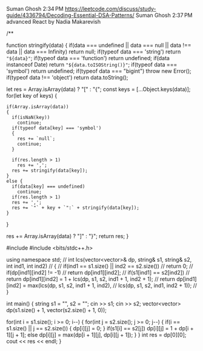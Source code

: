Suman Ghosh
2:34 PM
https://leetcode.com/discuss/study-guide/4336794/Decoding-Essential-DSA-Patterns/
Suman Ghosh
2:37 PM
advanced React by Nadia Makarevish

/\*\*

function stringify(data) {
if(data === undefined || data === null || data !== data || data === Infinity)
return null;
if(typeof data === 'string')
return `"${data}"`;
if(typeof data === 'function')
return undefined;
if(data instanceof Date)
return `"${data.toISOString()}"`;
if(typeof data === 'symbol')
return undefined;
if(typeof data === "bigint")
throw new Error();
if(typeof data !== 'object')
return data.toString();

let res = Array.isArray(data) ? "[" : "{";
const keys = [...Object.keys(data)];
for(let key of keys)
{

    if(Array.isArray(data))
    {
      if(isNaN(key))
        continue;
      if(typeof data[key] === 'symbol')
      {
        res += `null`;
        continue;
      }

      if(res.length > 1)
        res += ',';
      res += stringify(data[key]);
    }
    else {
      if(data[key] === undefined)
        continue;
      if(res.length > 1)
      res += ',';
      res += `"` + key + `":` + stringify(data[key]);
    }

}

res += Array.isArray(data) ? "]" : "}";
return res;
}

#include <iostream>
#include <bits/stdc++.h>

using namespace std;
// int lcs(vector<vector<int>>& dp, string& s1, string& s2, int ind1, int ind2)
// {
// if(ind1 == s1.size() || ind2 == s2.size())
// return 0;
// if(dp[ind1][ind2] != -1)
// return dp[ind1][ind2];
// if(s1[ind1] == s2[ind2])
// return dp[ind1][ind2] = 1 + lcs(dp, s1, s2, ind1 + 1, ind2 + 1);
// return dp[ind1][ind2] = max(lcs(dp, s1, s2, ind1 + 1, ind2),
// lcs(dp, s1, s2, ind1, ind2 + 1));
// }

int main() {
string s1 = "", s2 = "";
cin >> s1;
cin >> s2;
vector<vector<int>> dp(s1.size() + 1, vector<int>(s2.size() + 1, 0));

for(int i = s1.size(); i >= 0; i--)
{
for(int j = s2.size(); j >= 0; j--)
{
if(i == s1.size() || j == s2.size())
{
dp[i][j] = 0;
}
if(s1[i] == s2[j])
dp[i][j] = 1 + dp[i + 1][j + 1];
else dp[i][j] = max(dp[i + 1][j], dp[i][j + 1]);
}
}
int res = dp[0][0];
cout << res << endl;
}
